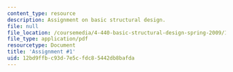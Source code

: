 ```yaml
---
content_type: resource
description: Assignment on basic structural design.
file: null
file_location: /coursemedia/4-440-basic-structural-design-spring-2009/12bd9ffbc93d7e5cfdc85442db8bafda_MIT4_440s09_assn01.pdf
file_type: application/pdf
resourcetype: Document
title: 'Assignment #1'
uid: 12bd9ffb-c93d-7e5c-fdc8-5442db8bafda
---
```

